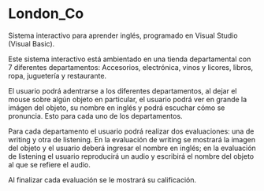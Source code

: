 # London_Co
Sistema interactivo para aprender inglés, programado en Visual Studio (Visual Basic).

Este sistema interactivo está ambientado en una tienda departamental con 7 diferentes departamentos: Accesorios, electrónica, vinos y licores, libros, ropa, 
juguetería y restaurante.

El usuario podrá adentrarse a los diferentes departamentos, al dejar el mouse sobre algún objeto en particular, el usuario podrá ver en grande la imágen del objeto, 
su nombre en inglés y podrá escuchar cómo se pronuncia. Esto para cada uno de los departamentos.

Para cada departamento el usuario podrá realizar dos evaluaciones: una de writing y otra de listening. En la evaluación de writing se mostrará la imagen del objeto y 
el usuario deberá ingresar el nombre en inglés; en la evaluación de listening el usuario reproducirá un audio y escribirá el nombre del objeto al que se refiere el audio. 

Al finalizar cada evaluación se le mostrará su calificación. 
